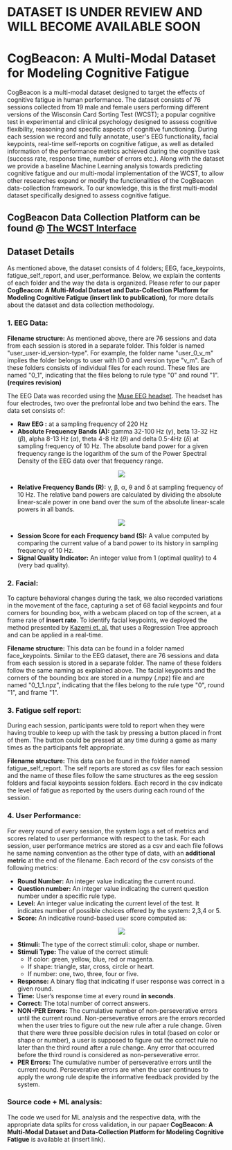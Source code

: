 # DATASET IS UNDER REVIEW AND WILL BECOME AVAILABLE SOON

# CogBeacon: A Multi-Modal Dataset for Modeling Cognitive Fatigue
CogBeacon is a multi-modal dataset designed to target the effects of cognitive fatigue in human performance. The dataset consists of 76 sessions collected from 19 male and female users performing different versions of the Wisconsin Card Sorting Test (WCST); a popular cognitive test in experimental and clinical psychology designed to assess cognitive flexibility, reasoning and specific aspects of cognitive functioning. During each session we record and fully annotate, user's EEG functionality, facial keypoints, real-time self-reports on cognitive fatigue, as well as detailed information of the performance metrics achieved during the cognitive task (success rate, response time, number of errors etc.). Along with the dataset we provide a baseline Machine Learning analysis towards predicting cognitive fatigue and our multi-modal implementation of the WCST, to allow other researches expand or modify the functionalities of the CogBeacon data-collection framework. To our knowledge, this is the first multi-modal dataset specifically designed to assess cognitive fatigue.



## CogBeacon Data Collection Platform can be found @ [The WCST Interface](https://github.com/MikeMpapa/CogBeacon-WCST_interface/)

## Dataset Details
As mentioned above, the dataset consists of 4 folders; EEG, face_keypoints, fatigue_self_report, and user_performance. Below, we explain the contents of each folder and the way the data is organized.
Please refer to our paper **CogBeacon: A Multi-Modal Dataset and Data-Collection Platform for Modeling Cognitive Fatigue (insert link to publication)**, for more details about the dataset and data collection methodology.
### 1. EEG Data:
**Filename structure:** As mentioned above, there are 76 sessions and data from each session is stored in a separate folder. This folder is named "user_user-id_version-type". For example, the folder name "user_0_v_m" implies the folder belongs to user with ID 0 and version type "v_m". Each of these folders consists of individual files for each round. These files are named "0_1", indicating that the files belong to rule type "0" and round "1". **(requires revision)**

The EEG Data was recorded using the [Muse EEG headset](https://choosemuse.com/). The headset has four electrodes, two over the prefrontal lobe and two behind the ears. The data set consists of:
* **Raw EEG :** at a sampling frequency of 220 Hz
* **Absolute Frequency Bands (A):** gamma 32-100 Hz (*&gamma;*), beta 13-32 Hz (*&beta;*), alpha 8-13 Hz (*&alpha;*), theta 4-8 Hz (*&theta;*) and delta 0.5-4Hz (*&delta;*) at sampling frequency of 10 Hz. The absolute band power for a given frequency range is the logarithm of the sum of the Power Spectral Density of the EEG data over that frequency range.
  <p align="center"><img src="https://github.com/MikeMpapa/CogBeacon-MultiModal_Dataset_for_Cognitive_Fatigue/blob/master/Absolute%20Frequency%20Band.png"></p>
* **Relative Frequency Bands (R):** &gamma;, &beta;, &alpha;, &theta; and &delta; at sampling frequency of 10 Hz. The relative band powers are calculated by dividing the absolute linear-scale power in one band over the sum of the absolute linear-scale powers in all bands. 
  <p align="center"><img src="https://github.com/MikeMpapa/CogBeacon-MultiModal_Dataset_for_Cognitive_Fatigue/blob/master/Relative%20Frequency%20Band.png"></p>
* **Session Score for each Frequency band (S):** A value computed by comparing the current value of a band power to its history in sampling frequency of 10 Hz.
* **Signal Quality Indicator:** An integer value from 1 (optimal quality) to 4 (very bad quality).

### 2. Facial:
To capture behavioral changes during the task, we also recorded variations in the movement of the face, capturing a set of 68 facial keypoints and four corners for bounding box, with a webcam placed on top of the screen, at a frame rate of **insert rate**. To identify facial keypoints, we deployed the method presented by [Kazemi et. al.](http://openaccess.thecvf.com/content_cvpr_2014/papers/Kazemi_One_Millisecond_Face_2014_CVPR_paper.pdf) that uses a Regression Tree approach and can be applied in a real-time. 

**Filename structure:** This data can be found in a folder named face_keypoints. Similar to the EEG dataset, there are 76 sessions and data from each session is stored in a separate folder. The name of these folders follow the same naming as explained above. The facial keypoints and the corners of the bounding box are stored in a numpy (.npz) file and are named "0_1_1.npz", indicating that the files belong to the rule type "0", round "1", and frame "1".

### 3. Fatigue self report:
During each session, participants were told to report when they were having trouble to keep up with the task by pressing a button placed in front of them. The button could be pressed at any time during a game as many times as the participants felt appropriate.

**Filename structure:** This data can be found in the folder named fatigue_self_report. The self reports are stored as csv files for each session and the name of these files follow the same structures as the eeg session folders and facial keypoints session folders. Each record in the csv indicate the level of fatigue as reported by the users during each round of the session.

### 4. User Performance:
For every round of every session, the system logs a set of metrics and scores related to user performance with respect to the task. For each session, user performance metrics are stored as a csv and each file follows he same naming convention as the other type of data, with an **additional metric** at the end of the filename. Each record of the csv consists of the following metrics:
* **Round Number:** An integer value indicating the current round.
* **Question number:** An integer value indicating the current question number under a specific rule type.
* **Level:** An integer value indicating the current level of the test. It indicates number of possible choices offered by the system: 2,3,4 or 5.
* **Score:** An indicative round-based user score computed as:
  <p align="center"><img src="https://github.com/MikeMpapa/CogBeacon-MultiModal_Dataset_for_Cognitive_Fatigue/blob/master/Round%20Based%20Score.png"></p>
* **Stimuli:** The type of the correct stimuli: color, shape or number.
* **Stimuli Type:** The value of the correct stimuli:
  * If color: green, yellow, blue, red or magenta.
  * If shape: triangle, star, cross, circle or heart.
  * If number: one, two, three, four or five.
* **Response:** A binary flag that indicating if user response was correct in a given round.
* **Time:** User’s response time at every round **in seconds**.
* **Correct:** The total number of correct answers.
* **NON-PER Errors:** The cumulative number of non-perseverative errors until the current round. Non-perseverative errors are the errors recorded when the user tries to figure out the new rule after a rule change. Given that there were three possible decision rules in total (based on color or shape or number), a user is supposed to figure out the correct rule no later than the third round after a rule change. Any error that occurred before the third round is considered as non-perseverative error.
* **PER Errors:** The cumulative number of perseverative errors until the current round. Perseverative errors are when the user continues to apply the wrong rule despite the informative feedback provided by the system.
### Source code + ML analysis:
The code we used for ML analysis and the respective data, with the appropriate data splits for cross validation, in our papaer **CogBeacon: A Multi-Modal Dataset and Data-Collection Platform for Modeling Cognitive Fatigue** is available at (insert link).
<link to: datasets used for ML analysis (balanced+unbalanced) + analysis code: feature extraction +modeling, dataset creation>

